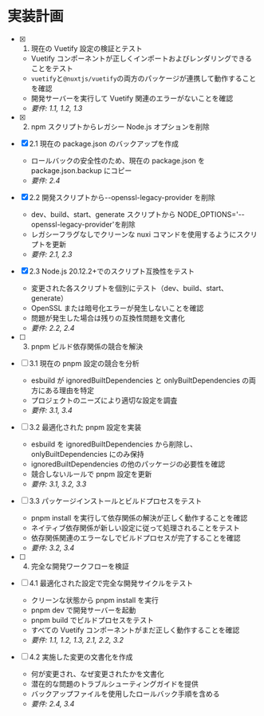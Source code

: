 # 実装計画

- [x] 1. 現在の Vuetify 設定の検証とテスト

  - Vuetify コンポーネントが正しくインポートおよびレンダリングできることをテスト
  - `vuetify`と`@nuxtjs/vuetify`の両方のパッケージが連携して動作することを確認
  - 開発サーバーを実行して Vuetify 関連のエラーがないことを確認
  - _要件: 1.1, 1.2, 1.3_

- [x] 2. npm スクリプトからレガシー Node.js オプションを削除
- [x] 2.1 現在の package.json のバックアップを作成

  - ロールバックの安全性のため、現在の package.json を package.json.backup にコピー
  - _要件: 2.4_

- [x] 2.2 開発スクリプトから--openssl-legacy-provider を削除

  - dev、build、start、generate スクリプトから NODE_OPTIONS='--openssl-legacy-provider'を削除
  - レガシーフラグなしでクリーンな nuxi コマンドを使用するようにスクリプトを更新
  - _要件: 2.1, 2.3_

- [x] 2.3 Node.js 20.12.2+でのスクリプト互換性をテスト

  - 変更された各スクリプトを個別にテスト（dev、build、start、generate）
  - OpenSSL または暗号化エラーが発生しないことを確認
  - 問題が発生した場合は残りの互換性問題を文書化
  - _要件: 2.2, 2.4_

- [ ] 3. pnpm ビルド依存関係の競合を解決
- [ ] 3.1 現在の pnpm 設定の競合を分析

  - esbuild が ignoredBuiltDependencies と onlyBuiltDependencies の両方にある理由を特定
  - プロジェクトのニーズにより適切な設定を調査
  - _要件: 3.1, 3.4_

- [ ] 3.2 最適化された pnpm 設定を実装

  - esbuild を ignoredBuiltDependencies から削除し、onlyBuiltDependencies にのみ保持
  - ignoredBuiltDependencies の他のパッケージの必要性を確認
  - 競合しないルールで pnpm 設定を更新
  - _要件: 3.1, 3.2, 3.3_

- [ ] 3.3 パッケージインストールとビルドプロセスをテスト

  - pnpm install を実行して依存関係の解決が正しく動作することを確認
  - ネイティブ依存関係が新しい設定に従って処理されることをテスト
  - 依存関係関連のエラーなしでビルドプロセスが完了することを確認
  - _要件: 3.2, 3.4_

- [ ] 4. 完全な開発ワークフローを検証
- [ ] 4.1 最適化された設定で完全な開発サイクルをテスト

  - クリーンな状態から pnpm install を実行
  - pnpm dev で開発サーバーを起動
  - pnpm build でビルドプロセスをテスト
  - すべての Vuetify コンポーネントがまだ正しく動作することを確認
  - _要件: 1.1, 1.2, 1.3, 2.1, 2.2, 3.2_

- [ ] 4.2 実施した変更の文書化を作成
  - 何が変更され、なぜ変更されたかを文書化
  - 潜在的な問題のトラブルシューティングガイドを提供
  - バックアップファイルを使用したロールバック手順を含める
  - _要件: 2.4, 3.4_
